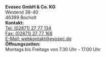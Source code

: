 <div class="row">
    <div class="col-md-4">
        <div class="card border-secondary card-height">
            <div class="card-body">
                <strong>Evosec GmbH & Co. KG</strong><br>   
                Westend 38-40<br>   
                46399 Bocholt<br>
            </div>
        </div>
    </div>
    <div class="col-md-4">
        <div class="card border-secondary card-height">
            <div class="card-body">
                <strong>Kontakt:</strong><br>   
                <a href="tel:(02871) 27 77 134">Tel: (02871) 27 77 134</a><br>   
                <a href="fax:(02871) 27 77 168">Fax: (02871) 27 77 168</a><br>     
                <a href="mailto:webkontakt@evosec.de">E-Mail: webkontakt@evosec.de</a><br>
            </div>
        </div>  
    </div>
    <div class="col-md-4">
        <div class="card border-secondary card-height">
            <div class="card-body">
                <strong>Öffnungszeiten:</strong><br>
                Montags bis Freitags von 7.30 Uhr - 17.00 Uhr<br>
            </div>
        </div>
    </div>
</div>
